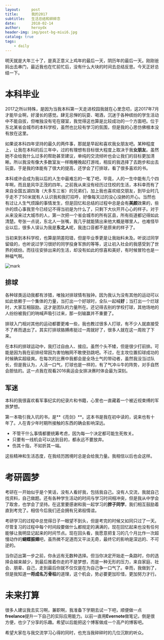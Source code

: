 ```yaml
---
layout:     post
title:      我的2017
subtitle:   生活总结和碎碎念
date:       2018-02-14
author:     heroydx
header-img: img/post-bg-miui6.jpg
catalog: true
tags:
    - daily
---
```


明天就是大年三十了，是真正意义上鸡年的最后一天，阴历年的最后一天。刚刚爸妈出去串门，最近我也在忙前忙后，没有什么大块的时间去总结反思。今天正好总结一下。

# 本科毕业

2017之所以特殊，是因为当我本科第一天走进校园我就在心里念叨，这2017年7月才能毕业啊，好漫长的感觉。肆无忌惮的玩耍、喝酒，沉迷于各种缤纷的学生活动中不能自拔，但唯独没有宅在寝室，我觉得这也算是比较成功的一个方面吧。位于东北某省会城市的本科学校，虽然也比较有学习的氛围，但是我的心思仿佛根本没有放在这里。

如果说本科四年坚持的最久的两件事，那就是早起和喜欢我女朋友吧。某种程度上，让我在本科的后三年中，过的有理想有目标很大程度上取决于我**女朋友**。虽然她不会给我什么过多的帮助甚至建议，单纯的交流倾听也会让我们的目标更加清晰。所以我没有像大多数室友一样晚睡晚起打游戏，相反的我选择了去跑步和出去玩耍。于是我的体能有了很大的提高，还学会了打排球，看了很多喜欢的书。

本科或许会成为我以后的人生中最难忘的一笔了吧，毕竟，人的一生中能有几个四年啊，而且是风华正茂的四年。之前我从来没有经历过住校的生活，本科幸而有了来自全国五湖四海（大多东三省）的兄弟们，加上我也喜欢结交朋友，到毕业时几乎走不了50米就有人认识我和我打招呼，好像每天过的没心没肺的开心。当然也有过让人生气烦躁的事情发生，但是回忆和总结的过程中总是会有**美颜**效果的，些许的烦心事我至今已经记不得当初是为什么了，只剩下大伙开开心心的样子。对于从来没来过大城市的人，第一次把一个省会城市的所有区县，所有街道都记得如此清楚。夸张一点说，东北人一张嘴，我几乎就能猜出来他大概是哪里人。也难怪毕业以后，很多人误认为我是**东北人**呢，我连口音都不是原来的样子了。

当初来到本科学校，也算是阴差阳错，但是毕业季更是让我始料未及。听说过同学留级的，也听说过学习很好的同学投身军旅的等等，这让初入社会的我感受到了世界的缤纷。而往往安排出来的生活，却没有如此的惊喜和美好，有时候冒险也是一种福气啊。

![mark](http://p3vekuvea.bkt.clouddn.com/blog/180214/Hj3jekkcdc.png?imageslim)

## 排球

各种球类运动我都有涉猎，唯独对排球情有独钟。因为我认为没有其他的运动可以如此依赖于一个集体的力量，当打出一个好球时，全队一起喊**好**；当打出一个烂球时，大家互相鼓励。这才是团队的力量所在。还记得去别的学校打球，其他场地的人纷纷被我们的呐喊声吸引过来，那一刻输赢并不重要了。

排球入门相对其他的运动都要更难一些，我也教过很多人打球，有不少人就直接受不了疼而退出了。其实打排球胳膊疼挺过一周就好了，很多人就在这一周败了下来。

在本科的排球运动中，我打过自由人、接应。虽然个头不矮，但是很少打前排。可能是因为我在前排经常因为害怕触网不敢使劲跳吧。不过，在主攻位置扣球成功的时候确实超级爽。在每次的比赛中我都会是全场士气的带动者，虽然我没当过队长，但是我认为，人活一口气，打球也是一样的，有了气冲斗牛的阵势，对手自然会胆怯的。这一点我在观看2016奥运会女排决赛时体会最为深刻。

## 军迷

本科的我很喜欢看军事纪实的纪录片和书籍，心里也一直藏着一个被近视束缚的军旅梦想。

第一本吸引我入坑的书，是**《亮剑》**。这本书是我在初中读的，说来也有十年了。人在青少年时期所接触的东西的确会影响深远。
* 不管干什么事情都要统筹考虑，因为每一个决定都可能生死攸关。
* 只要有一线机会可以达到目的，都永远不要放弃。
* 伤其十指，不如折其一端。

这些精神和生活态度，在我经历困境时总是会给我力量。我相信以后也会这样。

# 考研圆梦

考研在一开始似乎是个笑话，没有人看好我，包括我自己。没有人交流，我就自己找资料，自己做题。还有各种学生活动的时间与学习时间相冲突，但是我从中学会了取舍，也学会了坚持。在这里要感谢和我一起学习的**胖子同学**，我们相互鼓励着直到考完了。相信今后我们还会拥有兄弟般情谊。

考研学习的过程中总觉得日子一眼望不到头，但是考完的时候又如同只过了一天。尽管复习的过程中每个时间段要做什么都规定的满满的，现在回忆起来也没有任何能够让我明显记起来的时间节点。现在回头看，我愿意把复习的几个月比作一次超慢动作的**蝴蝶振翅**吧，虽热微不足道而又平淡无奇，最终它的影响是深远的、不可逆的。

当你迈出第一步之前，你永远有无数种选择。但当你决定开始走一条路时，你的选择会越来越少，到最后推着你走的不是梦想，而是一种无形的压力，来自家庭、社会、朋辈、自己，走到最后你就不仅仅是在为自己争一口气了。幸而，我做到了，但是我知道**一将成名万骨枯**的道理，这个机会，势必要更加珍惜，更加努力才行。

# 未来打算

很多人建议我去实习啊，兼职啊，我准备下学期去试一下吧，顺便做一点**freelance**提升一下自己的实际应用能力。以前一直用**Evernote**做笔记，倒是很方便，也少了分享的乐趣。希望以后能把这个博客做成一个高产的博客吧。

希望大家在与我交流学习心得的同时，也充当我碎碎时的几位沉默的听众。